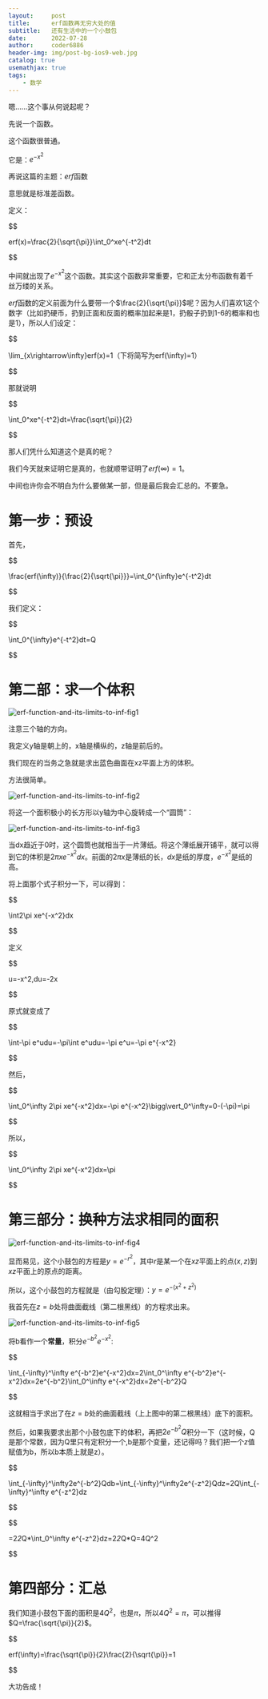 ```yaml
---
layout:     post
title:      erf函数再无穷大处的值
subtitle:   还有生活中的一个小鼓包
date:       2022-07-28
author:     coder6886
header-img: img/post-bg-ios9-web.jpg
catalog: true
usemathjax: true
tags:
    - 数学
---
```

嗯……这个事从何说起呢？

先说一个函数。

这个函数很普通。

它是：$e^{-x^2}$

再说这篇的主题：$erf$函数

意思就是标准差函数。

定义：

$$

erf(x)=\frac{2}{\sqrt{\pi}}\int_0^xe^{-t^2}dt

$$

中间就出现了$e^{-x^2}$这个函数。其实这个函数非常重要，它和正太分布函数有着千丝万缕的关系。

$erf$函数的定义前面为什么要带一个$\frac{2}{\sqrt{\pi}}$呢？因为人们喜欢1这个数字（比如扔硬币，扔到正面和反面的概率加起来是1，扔骰子扔到1-6的概率和也是1），所以人们设定：

$$

\lim_{x\rightarrow\infty}erf(x)=1（下将简写为erf(\infty)=1）

$$

那就说明

$$

\int_0^xe^{-t^2}dt=\frac{\sqrt{\pi}}{2}

$$

那人们凭什么知道这个是真的呢？

我们今天就来证明它是真的，也就顺带证明了$erf(\infty)=1$。

中间也许你会不明白为什么要做某一部，但是最后我会汇总的。不要急。

# 第一步：预设

首先，

$$

\frac{erf(\infty)}{\frac{2}{\sqrt{\pi}}}=\int_0^{\infty}e^{-t^2}dt

$$

我们定义：

$$

\int_0^{\infty}e^{-t^2}dt=Q

$$

# 第二部：求一个体积

![erf-function-and-its-limits-to-inf-fig1](/img/erf-function-and-its-limits-to-inf-fig1.png)

注意三个轴的方向。

我定义y轴是朝上的，x轴是横纵的，z轴是前后的。

我们现在的当务之急就是求出蓝色曲面在xz平面上方的体积。

方法很简单。

![erf-function-and-its-limits-to-inf-fig2](/img/erf-function-and-its-limits-to-inf-fig2.png)

将这一个面积极小的长方形以y轴为中心旋转成一个“圆筒”：

![erf-function-and-its-limits-to-inf-fig3](/img/erf-function-and-its-limits-to-inf-fig3.png)

当dx趋近于0时，这个圆筒也就相当于一片薄纸。将这个薄纸展开铺平，就可以得到它的体积是$2\pi xe^{-x^2}dx$。前面的$2\pi x$是薄纸的长，$dx$是纸的厚度，$e^{-x^2}$是纸的高。

将上面那个式子积分一下，可以得到：

$$

\int2\pi xe^{-x^2}dx

$$

定义

$$

u=-x^2,du=-2x

$$

原式就变成了

$$

\int-\pi e^udu=-\pi\int e^udu=-\pi e^u=-\pi e^{-x^2}

$$

然后，

$$

\int_0^\infty 2\pi xe^{-x^2}dx=-\pi e^{-x^2}\bigg\vert_0^\infty=0-(-\pi)=\pi

$$

所以，

$$

\int_0^\infty 2\pi xe^{-x^2}dx=\pi

$$

# 第三部分：换种方法求相同的面积

![erf-function-and-its-limits-to-inf-fig4](/img/erf-function-and-its-limits-to-inf-fig4.png)


显而易见，这个小鼓包的方程是$y=e^{-r^2}$，其中$r$是某一个在$xz$平面上的点$(x,z)$到$xz$平面上的原点的距离。

所以，这个小鼓包的方程就是（由勾股定理）：$y=e^{-(x^2+z^2)}$

我首先在$z=b$处将曲面截线（第二根黑线）的方程求出来。

![erf-function-and-its-limits-to-inf-fig5](/img/erf-function-and-its-limits-to-inf-fig5.png)

将b看作一个**常量**，积分$e^{-b^2}e^{-x^2}$:

$$

\int_{-\infty}^\infty e^{-b^2}e^{-x^2}dx=2\int_0^\infty e^{-b^2}e^{-x^2}dx=2e^{-b^2}\int_0^\infty e^{-x^2}dx=2e^{-b^2}Q

$$

这就相当于求出了在$z=b$处的曲面截线（上上图中的第二根黑线）底下的面积。

然后，如果我要求出那个小鼓包底下的体积，再把$2e^{-b^2}Q$积分一下（这时候，Q是那个常数，因为Q里只有定积分一个,b是那个变量，还记得吗？我们把一个$z$值赋值为b，所以b本质上就是z）。

$$

\int_{-\infty}^\infty2e^{-b^2}Qdb=\int_{-\infty}^\infty2e^{-z^2}Qdz=2Q\int_{-\infty}^\infty e^{-z^2}dz

$$

$$

=2*2*Q*\int_0^\infty e^{-z^2}dz=2*2*Q*Q=4Q^2

$$

# 第四部分：汇总

我们知道小鼓包下面的面积是$4Q^2$，也是$\pi$，所以$4Q^2=\pi$，可以推得$Q=\frac{\sqrt{\pi}}{2}$。

$$

erf(\infty)=\frac{\sqrt{\pi}}{2}\frac{2}{\sqrt{\pi}}=1

$$

大功告成！